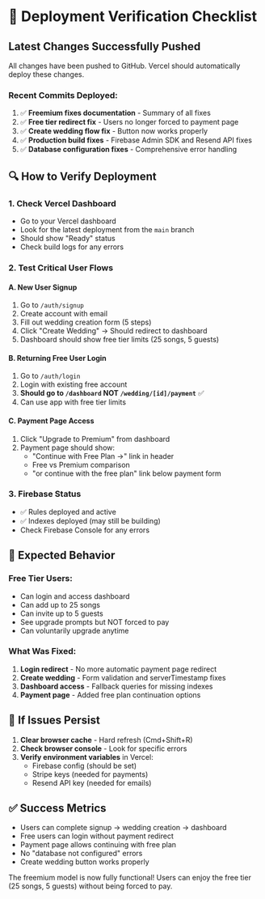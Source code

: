 # 🚀 Deployment Verification Checklist

## Latest Changes Successfully Pushed

All changes have been pushed to GitHub. Vercel should automatically deploy these changes.

### Recent Commits Deployed:
1. ✅ **Freemium fixes documentation** - Summary of all fixes
2. ✅ **Free tier redirect fix** - Users no longer forced to payment page
3. ✅ **Create wedding flow fix** - Button now works properly
4. ✅ **Production build fixes** - Firebase Admin SDK and Resend API fixes
5. ✅ **Database configuration fixes** - Comprehensive error handling

## 🔍 How to Verify Deployment

### 1. Check Vercel Dashboard
- Go to your Vercel dashboard
- Look for the latest deployment from the `main` branch
- Should show "Ready" status
- Check build logs for any errors

### 2. Test Critical User Flows

#### A. New User Signup
1. Go to `/auth/signup`
2. Create account with email
3. Fill out wedding creation form (5 steps)
4. Click "Create Wedding" → Should redirect to dashboard
5. Dashboard should show free tier limits (25 songs, 5 guests)

#### B. Returning Free User Login
1. Go to `/auth/login`
2. Login with existing free account
3. **Should go to `/dashboard` NOT `/wedding/[id]/payment`** ✅
4. Can use app with free tier limits

#### C. Payment Page Access
1. Click "Upgrade to Premium" from dashboard
2. Payment page should show:
   - "Continue with Free Plan →" link in header
   - Free vs Premium comparison
   - "or continue with the free plan" link below payment form

### 3. Firebase Status
- ✅ Rules deployed and active
- ✅ Indexes deployed (may still be building)
- Check Firebase Console for any errors

## 🎯 Expected Behavior

### Free Tier Users:
- Can login and access dashboard
- Can add up to 25 songs
- Can invite up to 5 guests
- See upgrade prompts but NOT forced to pay
- Can voluntarily upgrade anytime

### What Was Fixed:
1. **Login redirect** - No more automatic payment page redirect
2. **Create wedding** - Form validation and serverTimestamp fixes
3. **Dashboard access** - Fallback queries for missing indexes
4. **Payment page** - Added free plan continuation options

## 🚨 If Issues Persist

1. **Clear browser cache** - Hard refresh (Cmd+Shift+R)
2. **Check browser console** - Look for specific errors
3. **Verify environment variables** in Vercel:
   - Firebase config (should be set)
   - Stripe keys (needed for payments)
   - Resend API key (needed for emails)

## ✅ Success Metrics

- Users can complete signup → wedding creation → dashboard
- Free users can login without payment redirect
- Payment page allows continuing with free plan
- No "database not configured" errors
- Create wedding button works properly

The freemium model is now fully functional! Users can enjoy the free tier (25 songs, 5 guests) without being forced to pay.